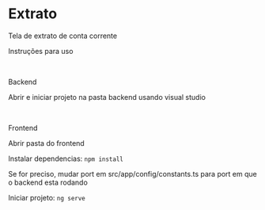 # Extrato
 Tela de extrato de conta corrente

Instruções para uso

<br/>

Backend

Abrir e iniciar projeto na pasta backend usando visual studio

<br/>

Frontend

Abrir pasta do frontend

Instalar dependencias:
`npm install`

Se for preciso, mudar port em src/app/config/constants.ts para port em que o backend esta rodando

Iniciar projeto: `ng serve`
